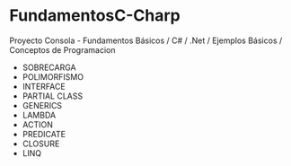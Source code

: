 # FundamentosC-Charp
Proyecto Consola - Fundamentos Básicos / C# / .Net / Ejemplos Básicos / Conceptos de Programacion 
* SOBRECARGA
* POLIMORFISMO
* INTERFACE
* PARTIAL CLASS
* GENERICS
* LAMBDA
* ACTION
* PREDICATE
* CLOSURE
* LINQ
